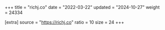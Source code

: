 +++
title = "richj.co"
date = "2022-03-22"
updated = "2024-10-27"
weight = 24334

[extra]
source = "https://richj.co"
ratio = 10
size = 24
+++
